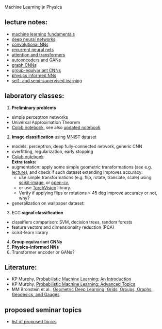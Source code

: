 Machine Learning in Physics


## lecture notes:
- [machine learning fundamentals](https://drive.google.com/file/d/1ysLemtBLL8Sd6wpi9yyezvCUjNfEOwj9/view?usp=sharing)
- [deep neural networks](https://drive.google.com/file/d/127NxAYWDIMIDwmcQWJzI3ZpSfj2SMNEC/view?usp=sharing)
- [convolutional NNs](https://drive.google.com/file/d/1dL26N0g8p0Tobawi9phNQi7jT18ZfxCw/view?usp=sharing)
- [recurrent neural nets](https://drive.google.com/file/d/1YTWyIBv0TdUaxAJAxMVmxD0vYtd9UpFn/view?usp=sharing)
- [attention and transformers](https://drive.google.com/file/d/17W0Mgn6iOQuZN3kJXyOWqgerW-6YuSqq/view?usp=sharing)
- [autoencoders and GANs](https://drive.google.com/file/d/1oMxmBSDfuG9Ai6GGI-oIGMfNx5rbpxiy/view?usp=sharing)
- [graph CNNs](https://drive.google.com/file/d/1PI0tto1nzdDd2xXpTJzu_UcHWCtiI19w/view?usp=sharing)
- [group-equivariant CNNs](https://drive.google.com/file/d/1Ngsl_LjXYV83iYb5LRwh0Ipwzr_1XUIJ/view?usp=sharing)
- [physics informed NNs](https://drive.google.com/file/d/1VS_wbXDIK5yFyTffE2S5JuO0cPDGSZyf/view?usp=sharing)
- [self- and semi-supervised learning](https://drive.google.com/file/d/1Yb50fLPV3GE8vt8Qntm3RdOBJLWR6_60/view?usp=sharing)

## laboratory classes:
1. **Preliminary problems**
- simple perceptron networks
- Universal Approximation Theorem
- [Colab notebook](https://colab.research.google.com/gist/jarek-pawlowski/18a24dcba8536ed4d1218c9a7bbd3eab/preliminary_problems.ipynb), see also [updated notebook](preliminary_problems_v2.ipynb)
2. **Image classification** using MNIST dataset
- models: perceptron, deep fully-connected network, generic CNN
- overfitting, regularization, early stopping
- [Colab notebook](https://colab.research.google.com/gist/jarek-pawlowski/7049be85d3e424693cd899a336a3511e/mnist_in_3_flavours.ipynb)
 <br>**Extra tasks:**
- augmentation: apply some simple geometric transformations (see e.g. [lecture](https://drive.google.com/file/d/1yt_euw4TQZT1g1OTepu9vtJ9cYrnbObi/view?usp=sharing)), and check if such dataset extending improves accuracy:
    * use simple transformations (e.g. flip, rotate, translate, scale) using [scikit-image](https://scikit-image.org/docs/dev/api/skimage.transform.html), or [open-cv](https://docs.opencv.org/4.x/da/d6e/tutorial_py_geometric_transformations.html),
    * or use [TorchVision](https://docs.pytorch.org/vision/0.13/transforms.html) library.
    * Verify if applying flips or rotations > 45 deg improve accuracy or not, why?
- generalization on wallpaper dataset:
3. ECG **signal classification**
- classifiers comparison: SVM, decision trees, random forests
- feature vectors and dimensionality reduction (PCA)
- scikit-learn library
4. **Group equivariant CNNs**
5. **Physics-informed NNs**
6. Transformer encoder or GANs?

## Literature: 
- KP Murphy, [Probabilistic Machine Learning: An Introduction](https://github.com/probml/pml-book/releases/latest/download/book1.pdf)
- KP Murphy, [Probabilistic Machine Learning: Advanced Topics](https://github.com/probml/pml2-book/releases/latest/download/book2.pdf)
- MM Bronstein et al., [Geometric Deep Learning: Grids, Groups, Graphs, Geodesics, and Gauges](https://arxiv.org/abs/2104.13478)

## proposed seminar topics
- [list of proposed topics](https://github.com/jarek-pawlowski/MLA2025/blob/main/seminar_project_topics.pdf)
